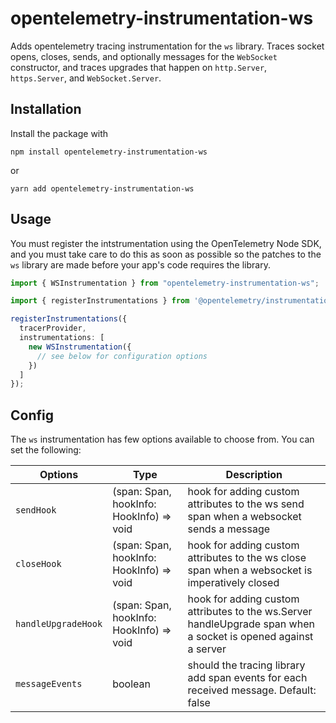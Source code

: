 # opentelemetry-instrumentation-ws

Adds opentelemetry tracing instrumentation for the `ws` library. Traces socket opens, closes, sends, and optionally messages for the `WebSocket` constructor, and traces upgrades that happen on `http.Server`, `https.Server`, and `WebSocket.Server`.

## Installation

Install the package with

```
npm install opentelemetry-instrumentation-ws
```

or

```
yarn add opentelemetry-instrumentation-ws
```

## Usage

You must register the intstrumentation using the OpenTelemetry Node SDK, and you must take care to do this as soon as possible so the patches to the `ws` library are made before your app's code requires the library.

```typescript
import { WSInstrumentation } from "opentelemetry-instrumentation-ws";

import { registerInstrumentations } from '@opentelemetry/instrumentation';

registerInstrumentations({
  tracerProvider,
  instrumentations: [
    new WSInstrumentation({
      // see below for configuration options
    })
  ]
});
```

## Config

The `ws` instrumentation has few options available to choose from. You can set the following:

| Options             | Type                                     | Description                                                                                                    |
| ------------------- | ---------------------------------------- | -------------------------------------------------------------------------------------------------------------- |
| `sendHook`          | (span: Span, hookInfo: HookInfo) => void | hook for adding custom attributes to the ws send span when a websocket sends a message                         |
| `closeHook`         | (span: Span, hookInfo: HookInfo) => void | hook for adding custom attributes to the ws close span when a websocket is imperatively closed                 |
| `handleUpgradeHook` | (span: Span, hookInfo: HookInfo) => void | hook for adding custom attributes to the ws.Server handleUpgrade span when a socket is opened against a server |
| `messageEvents`     | boolean                                  | should the tracing library add span events for each received message. Default: false                           |
